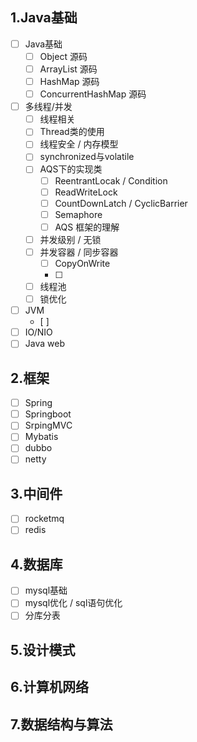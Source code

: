 ## 1.Java基础

- [ ] Java基础
  - [ ] Object 源码
  - [ ] ArrayList 源码
  - [ ] HashMap 源码
  - [ ] ConcurrentHashMap 源码
- [ ] 多线程/并发
  - [ ] 线程相关
  - [ ] Thread类的使用
  - [ ] 线程安全 / 内存模型
  - [ ] synchronized与volatile
  - [ ] AQS下的实现类
    - [ ] ReentrantLocak / Condition
    - [ ] ReadWriteLock
    - [ ] CountDownLatch / CyclicBarrier
    - [ ] Semaphore 
    - [ ] AQS 框架的理解
  - [ ] 并发级别 / 无锁
  - [ ] 并发容器 / 同步容器
    - [ ] CopyOnWrite
    - [ ] 
  - [ ] 线程池
  - [ ] 锁优化
- [ ] JVM
  - [ ] 
- [ ] IO/NIO 
- [ ] Java web

## 2.框架

- [ ] Spring
- [ ] Springboot
- [ ] SrpingMVC
- [ ] Mybatis
- [ ] dubbo
- [ ] netty

## 3.中间件

- [ ] rocketmq
- [ ] redis

## 4.数据库

- [ ] mysql基础
- [ ] mysql优化 / sql语句优化
- [ ] 分库分表

## 5.设计模式

## 6.计算机网络

## 7.数据结构与算法

  